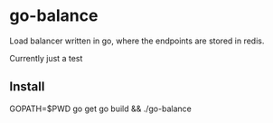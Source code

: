 go-balance
==========

Load balancer written in go, where the endpoints are stored in redis.

Currently just a test


Install
-------

GOPATH=$PWD go get
go build && ./go-balance
